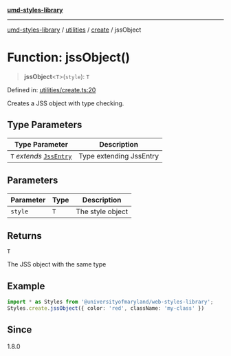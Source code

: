 [**umd-styles-library**](../../../../README.md)

***

[umd-styles-library](../../../../modules.md) / [utilities](../../../README.md) / [create](../README.md) / jssObject

# Function: jssObject()

> **jssObject**\<`T`\>(`style`): `T`

Defined in: [utilities/create.ts:20](https://github.com/UMD-Digital/design-system/blob/2d95010ba8e3e1595ebab66599330577b600c5fb/packages/styles/source/utilities/create.ts#L20)

Creates a JSS object with type checking.

## Type Parameters

| Type Parameter | Description |
| ------ | ------ |
| `T` *extends* [`JssEntry`](../../transform/interfaces/JssEntry.md) | Type extending JssEntry |

## Parameters

| Parameter | Type | Description |
| ------ | ------ | ------ |
| `style` | `T` | The style object |

## Returns

`T`

The JSS object with the same type

## Example

```typescript
import * as Styles from '@universityofmaryland/web-styles-library';
Styles.create.jssObject({ color: 'red', className: 'my-class' })
```

## Since

1.8.0

